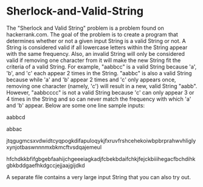 # Sherlock-and-Valid-String

The "Sherlock and Valid String" problem is a problem found on hackerrank.com. The goal of the problem is to create a program that determines whether or not a given input String is a valid String or not. A String is considered valid if all lowercase letters within the String appear with the same frequency. Also, an invalid String will only be considered valid if removing one character from it will make the new String fit the criteria of a valid String. For example, "aabbcc" is a valid String because 'a', 'b', and 'c' each appear 2 times in the String. "aabbc" is also a valid String because while 'a' and 'b' appear 2 times and 'c' only appears once, removing one character (namely, 'c') will result in a new, valid String "aabb". However, "aabbcccc" is not a valid String because 'c' can only appear 3 or 4 times in the String and so can never match the frequency with which 'a' and 'b' appear. Below are some one line sample inputs:

  aabbcd

  abbac

  jtqgugmcsxvdwidtcyqpogkdifapuloqykjfxruvfrshcehekoiwbpbrprahwvhliglyxynjotbaswnnnmxbkmcftvsdqajemeul

  hfchdkkbfifgbgebfaahijchgeeeiagkadjfcbekbdaifchkjfejckbiiihegacfbchdihkgbkbddgaefhkdgccjejjaajgijdkd

A separate file contains a very large input String that you can also try out.
